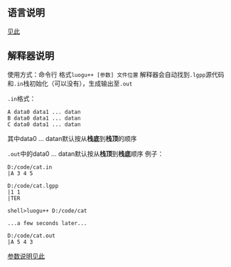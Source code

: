 ## 语言说明
[见此](versions.md)
## 解释器说明
使用方式：命令行
格式`luogu++ [参数] 文件位置`
解释器会自动找到`.lgpp`源代码和`.in`栈初始化（可以没有），生成输出至`.out`

`.in`格式：
```in
A data0 data1 ... datan
B data0 data1 ... datan
C data0 data1 ... datan
```
其中data0 ... datan默认按从**栈底**到**栈顶**的顺序

`.out`中的data0 ... datan默认按从**栈顶**到**栈底**顺序
例子：
```shell
D:/code/cat.in
|A 3 4 5

D:/code/cat.lgpp
|1 1
|TER

shell>luogu++ D:/code/cat

...a few seconds later...

D:/code/cat.out
|A 5 4 3
```
[参数说明见此](args.md)
